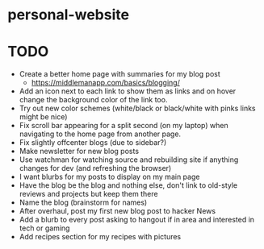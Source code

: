 # personal-website

# TODO
- Create a better home page with summaries for my blog post
    - https://middlemanapp.com/basics/blogging/
- Add an icon next to each link to show them as links and on hover change the background color of the link too.
- Try out new color schemes (white/black or black/white with pinks links might be nice)
- Fix scroll bar appearing for a split second (on my laptop) when navigating to the home page from another page.
- Fix slightly offcenter blogs (due to sidebar?)
- Make newsletter for new blog posts
- Use watchman for watching source and rebuilding site if anything changes for dev (and refreshing the browser)
- I want blurbs for my posts to display on my main page
- Have the blog be the blog and nothing else, don't link to old-style reviews and projects but keep them there
- Name the blog (brainstorm for names)
- After overhaul, post my first new blog post to hacker News
- Add a blurb to every post asking to hangout if in area and interested in tech or gaming
- Add recipes section for my recipes with pictures

